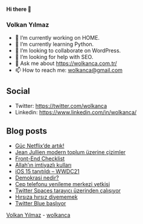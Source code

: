 #### Hi there 👋

### Volkan Yılmaz

- 🔭 I’m currently working on HOME.
- 🌱 I’m currently learning Python.
- 👯 I’m looking to collaborate on WordPress.
- 🤔 I’m looking for help with SEO.
- 💬 Ask me about https://wolkanca.com.tr/
- 📫 How to reach me: wolkanca@gmail.com

## Social
- Twitter: https://twitter.com/wolkanca
- Linkedin: https://www.linkedin.com/in/wolkanca/



## Blog posts
<!-- BLOG-POST-LIST:START -->
- [Güç Netflix’de artık!](https://wolkanca.com.tr/guc-netflixde-artik/)
- [Jean Jullien modern toplum üzerine çizimler](https://wolkanca.com.tr/jean-jullien-modern-toplum-uzerine-cizimler/)
- [Front-End Checklist](https://wolkanca.com.tr/front-end-checklist/)
- [Allah’ın imtiyazlı kulları](https://wolkanca.com.tr/allahin-imtiyazli-kullari/)
- [iOS 15 tanıtıldı – WWDC21](https://wolkanca.com.tr/ios-15-tanitildi-wwdc21/)
- [Demokrasi nedir?](https://wolkanca.com.tr/demokrasi-nedir/)
- [Cep telefonu yenileme merkezi yetkisi](https://wolkanca.com.tr/cep-telefonu-yenileme-merkezi-yetkisi/)
- [Twitter Spaces tarayıcı üzerinden çalışıyor](https://wolkanca.com.tr/twitter-spaces-tarayici-uzerinden-calisiyor/)
- [Hırsıza hırsız diyememek](https://wolkanca.com.tr/hirsiza-hirsiz-diyememek/)
- [Twitter Blue başlıyor](https://wolkanca.com.tr/twitter-blue-basliyor/)
<!-- BLOG-POST-LIST:END -->


[Volkan Yılmaz](https://volkanyilmaz.com.tr/) - [wolkanca](https://wolkanca.com.tr/)
